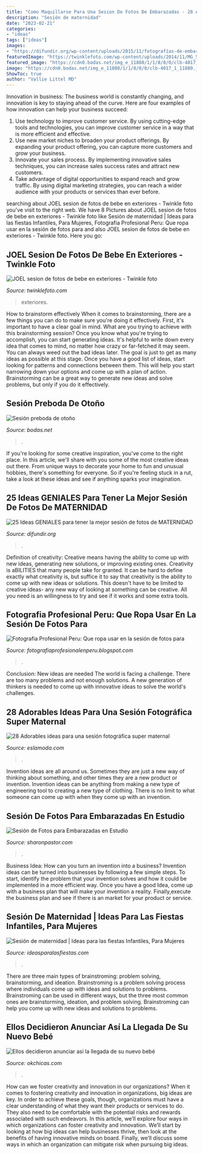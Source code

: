 ```yaml
---
title: "Como Maquillarse Para Una Sesion De Fotos De Embarazadas - 28 Adorables Ideas Para Una Sesión Fotográfica Super Maternal"
description: "Sesión de maternidad"
date: "2023-02-21"
categories:
- "ideas"
tags: ["ideas"]
images:
- "https://difundir.org/wp-content/uploads/2015/11/fotografías-de-embarazadas-3.jpg"
featuredImage: "https://twinklefoto.com/wp-content/uploads/2014/11/MG_57371.jpg"
featured_image: "https://cdn0.bodas.net/img_e_11880/1/1/8/8/0/clb-4017_1_11880.jpg"
image: "https://cdn0.bodas.net/img_e_11880/1/1/8/8/0/clb-4017_1_11880.jpg"
ShowToc: true
author: "Vallie Littel MD"
---
```



Innovation in business:
The business world is constantly changing, and innovation is key to staying ahead of the curve. Here are four examples of how innovation can help your business succeed: 
1. Use technology to improve customer service. By using cutting-edge tools and technologies, you can improve customer service in a way that is more efficient and effective.
2. Use new market niches to broaden your product offerings. By expanding your product offering, you can capture more customers and grow your business. 
3. Innovate your sales process. By implementing innovative sales techniques, you can increase sales success rates and attract new customers. 
4. Take advantage of digital opportunities to expand reach and grow traffic. By using digital marketing strategies, you can reach a wider audience with your products or services than ever before.

	

		
searching about JOEL  sesion de fotos de bebe en exteriores  - Twinkle foto you've visit to the right web. We have 8 Pictures about JOEL  sesion de fotos de bebe en exteriores  - Twinkle foto like Sesión de maternidad | Ideas para las fiestas Infantiles, Para Mujeres, Fotografia Profesional Peru: Que ropa usar en la sesión de fotos para and also JOEL  sesion de fotos de bebe en exteriores  - Twinkle foto. Here you go:
		
    
## JOEL  Sesion De Fotos De Bebe En Exteriores  - Twinkle Foto

<img loading=lazy src="https://twinklefoto.com/wp-content/uploads/2014/11/MG_57371.jpg" onerror="this.onerror=null;this.src='https://tse1.mm.bing.net/th?id=OIP.J5N-8-MTYZm-Lgp4jhB-lQHaFW&amp;pid=15.1';" alt="JOEL  sesion de fotos de bebe en exteriores  - Twinkle foto">

_Source: twinklefoto.com_

>exteriores. 

	

How to brainstorm effectively
When it comes to brainstorming, there are a few things you can do to make sure you're doing it effectively. First, it's important to have a clear goal in mind. What are you trying to achieve with this brainstorming session? Once you know what you're trying to accomplish, you can start generating ideas. It's helpful to write down every idea that comes to mind, no matter how crazy or far-fetched it may seem. You can always weed out the bad ideas later. The goal is just to get as many ideas as possible at this stage. Once you have a good list of ideas, start looking for patterns and connections between them. This will help you start narrowing down your options and come up with a plan of action. Brainstorming can be a great way to generate new ideas and solve problems, but only if you do it effectively.

    
## Sesión Preboda De Otoño

<img loading=lazy src="https://cdn0.bodas.net/img_e_11880/1/1/8/8/0/clb-4017_1_11880.jpg" onerror="this.onerror=null;this.src='https://tse1.mm.bing.net/th?id=OIP.LbiqO6UOtHi2oQXfBhv9FAHaE7&amp;pid=15.1';" alt="Sesión preboda de otoño">

_Source: bodas.net_

>. 

	

If you're looking for some creative inspiration, you've come to the right place. In this article, we'll share with you some of the most creative ideas out there. From unique ways to decorate your home to fun and unusual hobbies, there's something for everyone. So if you're feeling stuck in a rut, take a look at these ideas and see if anything sparks your imagination.

    
## 25 Ideas GENIALES Para Tener La Mejor Sesión De Fotos De MATERNIDAD

<img loading=lazy src="https://difundir.org/wp-content/uploads/2015/11/fotografías-de-embarazadas-3.jpg" onerror="this.onerror=null;this.src='https://tse1.mm.bing.net/th?id=OIP.c2ShfFP08nR32_ZR7VCLhQHaLH&amp;pid=15.1';" alt="25 Ideas GENIALES para tener la mejor sesión de fotos de MATERNIDAD">

_Source: difundir.org_

>. 

	

Definition of creativity: Creative means having the ability to come up with new ideas, generating new solutions, or improving existing ones.
Creativity is aBILITIES that many people take for granted. It can be hard to define exactly what creativity is, but suffice it to say that creativity is the ability to come up with new ideas or solutions. This doesn't have to be limited to creative ideas- any new way of looking at something can be creative. All you need is an willingness to try and see if it works and some extra tools.

    
## Fotografia Profesional Peru: Que Ropa Usar En La Sesión De Fotos Para

<img loading=lazy src="http://1.bp.blogspot.com/-1tSCNXeJYG0/Ul9q-mVlGMI/AAAAAAAAABQ/FHggf6NrhlQ/s1600/emb10_01.jpg" onerror="this.onerror=null;this.src='https://tse2.mm.bing.net/th?id=OIP.agIB5Su-zIt1-Id_D_kO0AHaE8&amp;pid=15.1';" alt="Fotografia Profesional Peru: Que ropa usar en la sesión de fotos para">

_Source: fotografiaprofesionalenperu.blogspot.com_

>. 

	

Conclusion: New ideas are needed
The world is facing a challenge. There are too many problems and not enough solutions. A new generation of thinkers is needed to come up with innovative ideas to solve the world's challenges.

    
## 28 Adorables Ideas Para Una Sesión Fotográfica Super Maternal

<img loading=lazy src="https://eslamoda.com/wp-content/uploads/sites/2/2014/11/maternity3.jpg" onerror="this.onerror=null;this.src='https://tse3.mm.bing.net/th?id=OIP.nuWQys3-3bGxT5YsyhpkEQAAAA&amp;pid=15.1';" alt="28 Adorables ideas para una sesión fotográfica super maternal">

_Source: eslamoda.com_

>. 

	

Invention ideas are all around us. Sometimes they are just a new way of thinking about something, and other times they are a new product or invention. Invention ideas can be anything from making a new type of engineering tool to creating a new type of clothing. There is no limit to what someone can come up with when they come up with an invention.

    
## Sesión De Fotos Para Embarazadas En Estudio

<img loading=lazy src="https://www.sharonpastor.com/img/embarazadas/fotos-estudio-01.jpg" onerror="this.onerror=null;this.src='https://tse2.mm.bing.net/th?id=OIP.x2SrDKYYnpLiZckDqsCZGQAAAA&amp;pid=15.1';" alt="Sesión de Fotos para Embarazadas en Estudio">

_Source: sharonpastor.com_

>. 

	

Business Idea: How can you turn an invention into a business?
Invention ideas can be turned into businesses by following a few simple steps. To start, identify the problem that your invention solves and how it could be implemented in a more efficient way. Once you have a good Idea, come up with a business plan that will make your invention a reality. Finally,execute the business plan and see if there is an market for your product or service.

    
## Sesión De Maternidad | Ideas Para Las Fiestas Infantiles, Para Mujeres

<img loading=lazy src="https://ideasparalasfiestas.com/wp-content/uploads/2019/10/sesion-de-fotos-de-maternidad-17.jpg" onerror="this.onerror=null;this.src='https://tse2.mm.bing.net/th?id=OIP.ZeYAU_2mAjjNmQXnAKIXIAHaKr&amp;pid=15.1';" alt="Sesión de maternidad | Ideas para las fiestas Infantiles, Para Mujeres">

_Source: ideasparalasfiestas.com_

>. 

	

There are three main types of brainstroming: problem solving, brainstorming, and ideation.
Brainstroming is a problem solving process where individuals come up with ideas and solutions to problems. Brainstroming can be used in different ways, but the three most common ones are brainstorming, ideation, and problem solving. Brainstroming can help you come up with new ideas and solutions to problems.

    
## Ellos Decidieron Anunciar Así La Llegada De Su Nuevo Bebé

<img loading=lazy src="http://www.okchicas.com/wp-content/uploads/2016/01/Así-anunciaron-la-llegada-y-nacimiento-de-su-bebé-6.jpg" onerror="this.onerror=null;this.src='https://tse2.mm.bing.net/th?id=OIP.WGi2jj7eOsrDpmGJ_6YWJgHaJ3&amp;pid=15.1';" alt="Ellos decidieron anunciar así la llegada de su nuevo bebé">

_Source: okchicas.com_

>. 

	

How can we foster creativity and innovation in our organizations?
When it comes to fostering creativity and innovation in organizations, big ideas are key. In order to achieve these goals, though, organizations must have a clear understanding of what they want their products or services to do. They also need to be comfortable with the potential risks and rewards associated with such endeavors.
In this article, we’ll explore four ways in which organizations can foster creativity and innovation. We’ll start by looking at how big ideas can help businesses thrive, then look at the benefits of having innovative minds on board. Finally, we’ll discuss some ways in which an organization can mitigate risk when pursuing big ideas.

